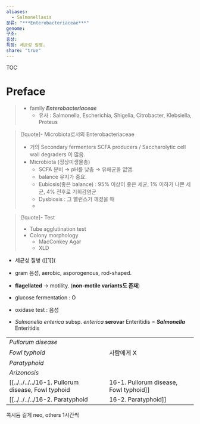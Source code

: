 ```yaml
---
aliases:
  - Salmonellasis
분류: "***Enterobacteriaceae***"
genome: 
구조: 
증상: 
특징: 세균성 질병.
share: "true"
---
```

TOC
# Preface
> - family ***Enterobacteriaceae***
> 	- 유사 : Salmonella, Escherichia, Shigella, Citrobacter, Klebsiella, Proteus

>[!quote]- Microbiota로서의 Enterobacteriaceae
>- 거의 Secondary fermenters SCFA producers / Saccharolytic cell wall degraders 이 많음.
>- Microbiota (정상미생물총)
>	- SCFA 분비 → pH를 낮춤 → 유해균을 없앰.
>	- balance 유지가 중요.
>	- Eubiosis(좋은 balance) : 95% 이상이 좋은 세균, 1% 이하가 나쁜 세균, 4% 전후로 기회감염균
>	- Dysbiosis : 그 밸런스가 깨졌을 때
>	- 

>[!quote]- Test
>- Tube agglutination test
>- Colony morphology
>	- MacConkey Agar
>	- XLD
- 세균성 질병 ([[1[]([]([](15.1%20Mycoplasma%20Gallisepticum%20(MG).md)없었음)
- gram 음성, aerobic, asporogenous, rod-shaped.
- **flagellated** → motility. (**non-motile variants도 존재**)
- glucose fermentation : O
- oxidase test : 음성
	
- *Salmonella* *enterica* subsp. *enterica* **serovar** Enteritidis = ***Salmonella*** Enteritidis

|                    |        |
| ------------------ | ------ |
| *Pullorum disease* |        |
| *Fowl typhoid*     | 사람에게 X |
| *Paratyphoid*      |        |
| *Arizonosis*       |        |
[[../../../../16-1. Pullorum disease, Fowl typhoid|16-1. Pullorum disease, Fowl typhoid]]
[[../../../../16-2. Paratyphoid|16-2. Paratyphoid]]


콕시듐 길게
neo, others 1시간씩